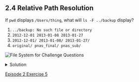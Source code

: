 ## 2.4 Relative Path Resolution
If `pwd` displays `/Users/thing`,
 what will `ls -F ../backup` display?
1.  `../backup: No such file or directory`
2.  `2012-12-01 2013-01-08 2013-01-27`
3.  `2012-12-01/ 2013-01-08/ 2013-01-27/`
4.  `original/ pnas_final/ pnas_sub/`

![File System for Challenge Questions](fig/filesystem-challenge.svg)


<details>
<summary>Solution  
</summary>
1. No: there *is* a directory `backup` in `/Users`.  
<br>
2. No: this is the content of `Users/thing/backup`, but with `..` we asked for one level further up.  
<br>
3. No: see previous explanation.  
<br>
<strong>4. Yes: `../backup/` refers to `/Users/backup/`.</strong>
</details>

[Episode 2 Exercise 5](episode2_ex5.md)
